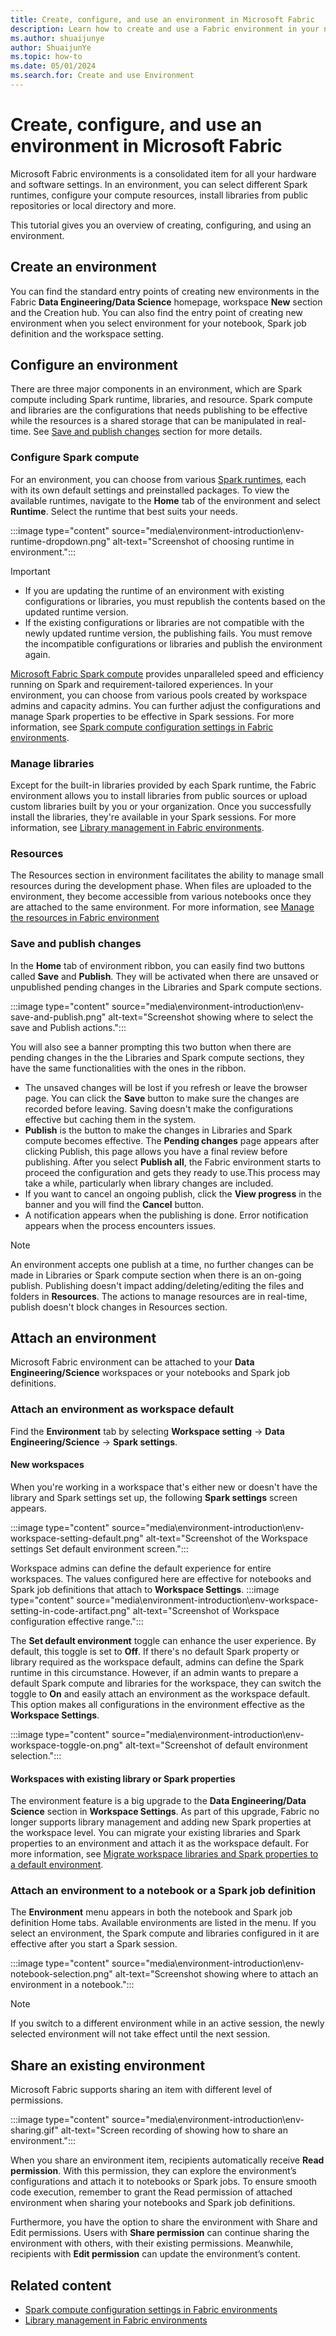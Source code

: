 ```yaml
---
title: Create, configure, and use an environment in Microsoft Fabric
description: Learn how to create and use a Fabric environment in your notebooks and Spark job definitions.
ms.author: shuaijunye
author: ShuaijunYe
ms.topic: how-to
ms.date: 05/01/2024
ms.search.for: Create and use Environment
---
```


# Create, configure, and use an environment in Microsoft Fabric

Microsoft Fabric environments is a consolidated item for all your hardware and software settings. In an environment, you can select different Spark runtimes, configure your compute resources, install libraries from public repositories or local directory and more.

This tutorial gives you an overview of creating, configuring, and using an environment.

## Create an environment

You can find the standard entry points of creating new environments in the Fabric **Data Engineering/Data Science** homepage, workspace **New** section and the Creation hub. You can also find the entry point of creating new environment when you select environment for your notebook, Spark job definition and the workspace setting.

## Configure an environment

There are three major components in an environment, which are Spark compute including Spark runtime, libraries, and resource. Spark compute and libraries are the configurations that needs publishing to be effective while the resources is a shared storage that can be manipulated in real-time. See [Save and publish changes](create-and-use-environment.md#save-and-publish-changes) section for more details.

### Configure Spark compute

For an environment, you can choose from various [Spark runtimes](runtime.md), each with its own default settings and preinstalled packages. To view the available runtimes, navigate to the **Home** tab of the environment and select **Runtime**. Select the runtime that best suits your needs.

:::image type="content" source="media\environment-introduction\env-runtime-dropdown.png" alt-text="Screenshot of choosing runtime in environment.":::

> [!IMPORTANT]
>
> - If you are updating the runtime of an environment with existing configurations or libraries, you must republish the contents based on the updated runtime version.
> - If the existing configurations or libraries are not compatible with the newly updated runtime version, the publishing fails. You must remove the incompatible configurations or libraries and publish the environment again.

[Microsoft Fabric Spark compute](spark-compute.md) provides unparalleled speed and efficiency running on Spark and requirement-tailored experiences. In your environment, you can choose from various pools created by workspace admins and capacity admins. You can further adjust the configurations and manage Spark properties to be effective in Spark sessions. For more information, see [Spark compute configuration settings in Fabric environments](environment-manage-compute.md).

### Manage libraries

Except for the built-in libraries provided by each Spark runtime, the Fabric environment allows you to install libraries from public sources or upload custom libraries built by you or your organization. Once you successfully install the libraries, they're available in your Spark sessions. For more information, see [Library management in Fabric environments](environment-manage-library.md).

### Resources

The Resources section in environment facilitates the ability to manage small resources during the development phase. When files are uploaded to the environment, they become accessible from various notebooks once they are attached to the same environment. For more information, see [Manage the resources in Fabric environment](environment-manage-resources.md)

### Save and publish changes

In the **Home** tab of environment ribbon, you can easily find two buttons called **Save** and **Publish**. They will be activated when there are unsaved or unpublished pending changes in the Libraries and Spark compute sections.  

:::image type="content" source="media\environment-introduction\env-save-and-publish.png" alt-text="Screenshot showing where to select the save and Publish actions.":::

You will also see a banner prompting this two button when there are pending changes in the the Libraries and Spark compute sections, they have the same functionalities with the ones in the ribbon.

- The unsaved changes will be lost if you refresh or leave the browser page. You can click the **Save** button to make sure the changes are recorded before leaving. Saving doesn't make the configurations effective but caching them in the system.
- **Publish** is the button to make the changes in Libraries and Spark compute becomes effective. The **Pending changes** page appears after clicking Publish, this page allows you have a final review before publishing. After you select **Publish all**, the Fabric environment starts to proceed the configuration and gets they ready to use.This process may take a while, particularly when library changes are included.
- If you want to cancel an ongoing publish, click the **View progress** in the banner and you will find the **Cancel** button.
- A notification appears when the publishing is done. Error notification appears when the process encounters issues.

> [!NOTE]
> An environment accepts one publish at a time, no further changes can be made in Libraries or Spark compute section when there is an on-going publish.
> Publishing doesn't impact adding/deleting/editing the files and folders in **Resources**. The actions to manage resources are in real-time, publish doesn't block changes in Resources section.

## Attach an environment

Microsoft Fabric environment can be attached to your **Data Engineering/Science** workspaces or your notebooks and Spark job definitions.

### Attach an environment as workspace default

Find the **Environment** tab by selecting **Workspace setting** -> **Data Engineering/Science** -> **Spark settings**.

#### New workspaces

When you're working in a workspace that's either new or doesn't have the library and Spark settings set up, the following **Spark settings** screen appears.

:::image type="content" source="media\environment-introduction\env-workspace-setting-default.png" alt-text="Screenshot of the Workspace settings Set default environment screen.":::

Workspace admins can define the default experience for entire workspaces. The values configured here are effective for notebooks and Spark job definitions that attach to **Workspace Settings**.
:::image type="content" source="media\environment-introduction\env-workspace-setting-in-code-artifact.png" alt-text="Screenshot of Workspace configuration effective range.":::

The **Set default environment** toggle can enhance the user experience. By default, this toggle is set to **Off**. If there's no default Spark property or library required as the workspace default, admins can define the Spark runtime in this circumstance. However, if an admin wants to prepare a default Spark compute and libraries for the workspace, they can switch the toggle to **On** and easily attach an environment as the workspace default. This option makes all configurations in the environment effective as the **Workspace Settings**.

:::image type="content" source="media\environment-introduction\env-workspace-toggle-on.png" alt-text="Screenshot of default environment selection.":::

#### Workspaces with existing library or Spark properties

The environment feature is a big upgrade to the **Data Engineering/Data Science** section in **Workspace Settings**. As part of this upgrade, Fabric no longer supports library management and adding new Spark properties at the workspace level. You can migrate your existing libraries and Spark properties to an environment and attach it as the workspace default. For more information, see [Migrate workspace libraries and Spark properties to a default environment](environment-workspace-migration.md).

### Attach an environment to a notebook or a Spark job definition

The **Environment** menu appears in both the notebook and Spark job definition Home tabs. Available environments are listed in the menu. If you select an environment, the Spark compute and libraries configured in it are effective after you start a Spark session.

:::image type="content" source="media\environment-introduction\env-notebook-selection.png" alt-text="Screenshot showing where to attach an environment in a notebook.":::

>[!NOTE]
> If you switch to a different environment while in an active session, the newly selected environment will not take effect until the next session.

## Share an existing environment

Microsoft Fabric supports sharing an item with different level of permissions.

:::image type="content" source="media\environment-introduction\env-sharing.gif" alt-text="Screen recording of showing how to share an environment.":::

When you share an environment item, recipients automatically receive **Read permission**. With this permission, they can explore the environment’s configurations and attach it to notebooks or Spark jobs. To ensure smooth code execution, remember to grant the Read permission of attached environment when sharing your notebooks and Spark job definitions.

Furthermore, you have the option to share the environment with Share and Edit permissions. Users with **Share permission** can continue sharing the environment with others, with their existing permissions. Meanwhile, recipients with **Edit permission** can update the environment’s content.

## Related content

- [Spark compute configuration settings in Fabric environments](environment-manage-compute.md)
- [Library management in Fabric environments](environment-manage-library.md)
